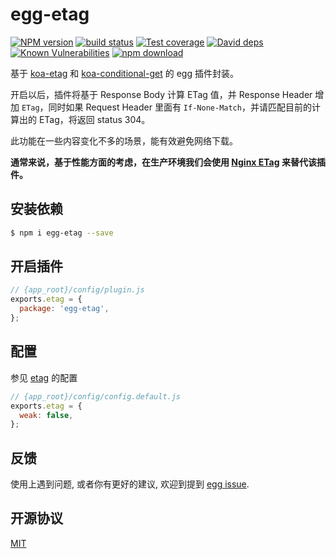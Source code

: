 # egg-etag

[![NPM version][npm-image]][npm-url]
[![build status][travis-image]][travis-url]
[![Test coverage][codecov-image]][codecov-url]
[![David deps][david-image]][david-url]
[![Known Vulnerabilities][snyk-image]][snyk-url]
[![npm download][download-image]][download-url]

[npm-image]: https://img.shields.io/npm/v/egg-etag.svg?style=flat-square
[npm-url]: https://npmjs.org/package/egg-etag
[travis-image]: https://img.shields.io/travis/eggjs/egg-etag.svg?style=flat-square
[travis-url]: https://travis-ci.org/eggjs/egg-etag
[codecov-image]: https://img.shields.io/codecov/c/github/eggjs/egg-etag.svg?style=flat-square
[codecov-url]: https://codecov.io/github/eggjs/egg-etag?branch=master
[david-image]: https://img.shields.io/david/eggjs/egg-etag.svg?style=flat-square
[david-url]: https://david-dm.org/eggjs/egg-etag
[snyk-image]: https://snyk.io/test/npm/egg-etag/badge.svg?style=flat-square
[snyk-url]: https://snyk.io/test/npm/egg-etag
[download-image]: https://img.shields.io/npm/dm/egg-etag.svg?style=flat-square
[download-url]: https://npmjs.org/package/egg-etag

基于 [koa-etag](https://github.com/koajs/etag) 和 [koa-conditional-get](https://github.com/koajs/conditional-get) 的 egg 插件封装。

开启以后，插件将基于 Response Body 计算 ETag 值，并 Response Header 增加 `ETag`，同时如果 Request Header 里面有 `If-None-Match`，并请匹配目前的计算出的 ETag，将返回 status 304。

此功能在一些内容变化不多的场景，能有效避免网络下载。

**通常来说，基于性能方面的考虑，在生产环境我们会使用 [Nginx ETag](http://nginx.org/en/docs/http/ngx_http_core_module.html#etag) 来替代该插件。**

## 安装依赖

```bash
$ npm i egg-etag --save
```

## 开启插件

```js
// {app_root}/config/plugin.js
exports.etag = {
  package: 'egg-etag',
};
```

## 配置

参见 [etag](https://github.com/jshttp/etag#options) 的配置

```js
// {app_root}/config/config.default.js
exports.etag = {
  weak: false,
};
```

## 反馈

使用上遇到问题, 或者你有更好的建议, 欢迎到提到 [egg issue](https://github.com/eggjs/egg/issues).

## 开源协议

[MIT](LICENSE)
